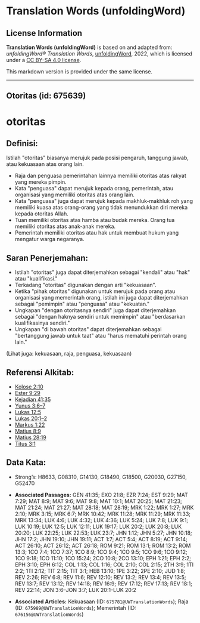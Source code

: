 # Translation Words (unfoldingWord)

## License Information

**Translation Words (unfoldingWord)** is based on and adapted from: _unfoldingWord® Translation Words_, [unfoldingWord](https://unfoldingword.org/utw), 2022, which is licensed under a [CC BY-SA 4.0 license](https://creativecommons.org/licenses/by-sa/4.0/legalcode.en).

This markdown version is provided under the same license.



--------------------------------

## Otoritas (id: 675639)

otoritas
========

Definisi:
---------

Istilah "otoritas" biasanya merujuk pada posisi pengaruh, tanggung jawab, atau kekuasaan atas orang lain.

* Raja dan penguasa pemerintahan lainnya memiliki otoritas atas rakyat yang mereka pimpin.
* Kata "penguasa" dapat merujuk kepada orang, pemerintah, atau organisasi yang memiliki otoritas atas orang lain.
* Kata "penguasa" juga dapat merujuk kepada makhluk\-makhluk roh yang memiliki kuasa atas orang\-orang yang tidak menundukkan diri mereka kepada otoritas Allah.
* Tuan memiliki otoritas atas hamba atau budak mereka. Orang tua memiliki otoritas atas anak\-anak mereka.
* Pemerintah memiliki otoritas atau hak untuk membuat hukum yang mengatur warga negaranya.

Saran Penerjemahan:
-------------------

* Istilah "otoritas" juga dapat diterjemahkan sebagai "kendali" atau "hak" atau "kualifikasi."
* Terkadang "otoritas" digunakan dengan arti "kekuasaan".
* Ketika "pihak otoritas" digunakan untuk merujuk pada orang atau organisasi yang memerintah orang, istilah ini juga dapat diterjemahkan sebagai "pemimpin" atau "penguasa" atau "kekuatan."
* Ungkapan "dengan otoritasnya sendiri" juga dapat diterjemahkan sebagai "dengan haknya sendiri untuk memimpin" atau "berdasarkan kualifikasinya sendiri."
* Ungkapan "di bawah otoritas" dapat diterjemahkan sebagai "bertanggung jawab untuk taat" atau "harus mematuhi perintah orang lain."

(Lihat juga: kekuasaan, raja, penguasa, kekuasaan)

Referensi Alkitab:
------------------

* [Kolose 2:10](https://ref.ly/Col2:10)
* [Ester 9:29](https://ref.ly/Esth9:29)
* [Kejadian 41:35](https://ref.ly/Gen41:35)
* [Yunus 3:6–7](https://ref.ly/Jonah3:6-Jonah3:7)
* [Lukas 12:5](https://ref.ly/Luke12:5)
* [Lukas 20:1–2](https://ref.ly/Luke20:1-Luke20:2)
* [Markus 1:22](https://ref.ly/Mark1:22)
* [Matius 8:9](https://ref.ly/Matt8:9)
* [Matius 28:19](https://ref.ly/Matt28:19)
* [Titus 3:1](https://ref.ly/Titus3:1)

Data Kata:
----------

* Strong’s: H8633, G08310, G14130, G18490, G18500, G20030, G27150, G52470

* **Associated Passages:** GEN 41:35; EXO 21:8; EZR 7:24; EST 9:29; MAT 7:29; MAT 8:9; MAT 9:6; MAT 9:8; MAT 10:1; MAT 20:25; MAT 21:23; MAT 21:24; MAT 21:27; MAT 28:18; MAT 28:19; MRK 1:22; MRK 1:27; MRK 2:10; MRK 3:15; MRK 6:7; MRK 10:42; MRK 11:28; MRK 11:29; MRK 11:33; MRK 13:34; LUK 4:6; LUK 4:32; LUK 4:36; LUK 5:24; LUK 7:8; LUK 9:1; LUK 10:19; LUK 12:5; LUK 12:11; LUK 19:17; LUK 20:2; LUK 20:8; LUK 20:20; LUK 22:25; LUK 22:53; LUK 23:7; JHN 1:12; JHN 5:27; JHN 10:18; JHN 17:2; JHN 19:10; JHN 19:11; ACT 1:7; ACT 5:4; ACT 8:19; ACT 9:14; ACT 26:10; ACT 26:12; ACT 26:18; ROM 9:21; ROM 13:1; ROM 13:2; ROM 13:3; 1CO 7:4; 1CO 7:37; 1CO 8:9; 1CO 9:4; 1CO 9:5; 1CO 9:6; 1CO 9:12; 1CO 9:18; 1CO 11:10; 1CO 15:24; 2CO 10:8; 2CO 13:10; EPH 1:21; EPH 2:2; EPH 3:10; EPH 6:12; COL 1:13; COL 1:16; COL 2:10; COL 2:15; 2TH 3:9; 1TI 2:2; 1TI 2:12; TIT 2:15; TIT 3:1; HEB 13:10; 1PE 3:22; 2PE 2:10; JUD 1:8; REV 2:26; REV 6:8; REV 11:6; REV 12:10; REV 13:2; REV 13:4; REV 13:5; REV 13:7; REV 13:12; REV 14:18; REV 16:9; REV 17:12; REV 17:13; REV 18:1; REV 22:14; JON 3:6–JON 3:7; LUK 20:1–LUK 20:2
* **Associated Articles:** Kekuasaan (ID: `675781@UWTranslationWords`); Raja (ID: `675989@UWTranslationWords`); Memerintah (ID: `676156@UWTranslationWords`)

